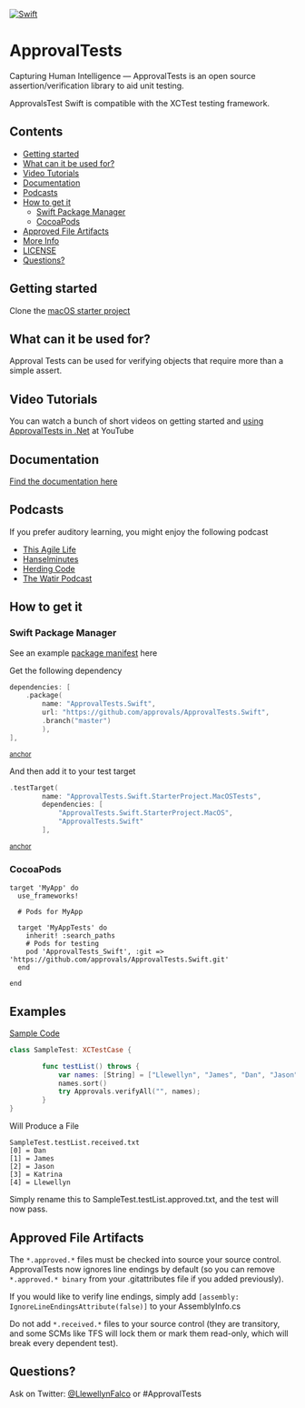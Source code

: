 [![Swift](https://github.com/approvals/ApprovalTests.Swift/actions/workflows/swift.yml/badge.svg)](https://github.com/approvals/ApprovalTests.Swift/actions/workflows/swift.yml)

# ApprovalTests

Capturing Human Intelligence — ApprovalTests is an open source assertion/verification library to aid unit testing.

ApprovalsTest Swift is compatible with the XCTest testing framework.

<!-- toc -->
## Contents

  * [Getting started](#getting-started)
  * [What can it be used for?](#what-can-it-be-used-for)
  * [Video Tutorials](#video-tutorials)
  * [Documentation](#documentation)
  * [Podcasts](#podcasts)
  * [How to get it](#how-to-get-it)
    * [Swift Package Manager](#swift-package-manager)
    * [CocoaPods](#cocoapods)
  * [Approved File Artifacts](#approved-file-artifacts)
  * [More Info](#more-info)
  * [LICENSE](#license)
  * [Questions?](#questions)<!-- endToc -->

## Getting started

Clone the [macOS starter project](https://github.com/approvals/ApprovalTests.Swift.StarterProject.MacOs)

## What can it be used for?

Approval Tests can be used for verifying objects that require more than a simple assert.

## Video Tutorials

You can watch a bunch of short videos on getting started and [using ApprovalTests in .Net](http://www.youtube.com/playlist?list=PL0C32F89E8BBB5368) at YouTube

## Documentation

[Find the documentation here](./docs/README.md)

## Podcasts
If you prefer auditory learning, you might enjoy the following podcast 

- [This Agile Life](http://www.thisagilelife.com/46/)
- [Hanselminutes](http://www.hanselminutes.com/360/approval-tests-with-llewellyn-falco)
- [Herding Code](http://www.developerfusion.com/media/122649/herding-code-117-llewellyn-falcon-on-approval-tests/)
- [The Watir Podcast](http://watirpodcast.com/podcast-53/)

## How to get it
### Swift Package Manager
See an example [package manifest](https://github.com/approvals/ApprovalTests.Swift.StarterProject.MacOs/blob/main/Package.swift#L17-L22) here

Get the following dependency

<!-- snippet: package_include_approvals -->
<a id='snippet-package_include_approvals'></a>
```swift
dependencies: [
    .package(
        name: "ApprovalTests.Swift",
        url: "https://github.com/approvals/ApprovalTests.Swift",
        .branch("master")
        ),
],
```
<sup><a href='#snippet-package_include_approvals' title='Start of snippet'>anchor</a></sup>
<!-- endSnippet -->

And then add it to your test target

<!-- snippet: package_add_test_target -->
<a id='snippet-package_add_test_target'></a>
```swift
.testTarget(
        name: "ApprovalTests.Swift.StarterProject.MacOSTests",
        dependencies: [
            "ApprovalTests.Swift.StarterProject.MacOS",
            "ApprovalTests.Swift"
        ],
```
<sup><a href='#snippet-package_add_test_target' title='Start of snippet'>anchor</a></sup>
<!-- endSnippet -->

### CocoaPods
```
target 'MyApp' do
  use_frameworks!

  # Pods for MyApp 

  target 'MyAppTests' do
    inherit! :search_paths
    # Pods for testing
    pod 'ApprovalTests_Swift', :git => 'https://github.com/approvals/ApprovalTests.Swift.git'
  end

end

```

Examples
---
[Sample Code](https://github.com/approvals/ApprovalTests.Swift/blob/master/ApprovalTests.SwiftTests/Demo/SampleArrayTest.swift)
```Swift
class SampleTest: XCTestCase {

    	func testList() throws {
        	var names: [String] = ["Llewellyn", "James", "Dan", "Jason", "Katrina"]
        	names.sort()
        	try Approvals.verifyAll("", names);
    	}
}
```
Will Produce a File

    SampleTest.testList.received.txt
    [0] = Dan
    [1] = James
    [2] = Jason
    [3] = Katrina
    [4] = Llewellyn

Simply rename this to SampleTest.testList.approved.txt, and the test will now pass.


## Approved File Artifacts

The `*.approved.*` files must be checked into source your source control. ApprovalTests now ignores line endings by default (so you can remove `*.approved.* binary` from your .gitattributes file if you added previously).

If you would like to verify line endings, simply add `[assembly: IgnoreLineEndingsAttribute(false)]` to your AssemblyInfo.cs

Do not add `*.received.*` files to your source control (they are transitory, and some SCMs like TFS will lock them or mark them read-only, which will break every dependent test).


## Questions?

Ask on Twitter: [@LlewellynFalco](https://twitter.com/#!/llewellynfalco) or #ApprovalTests
